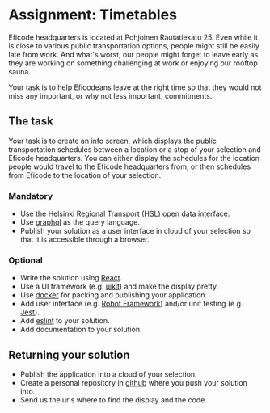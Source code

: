 # Assignment: Timetables

Eficode headquarters is located at Pohjoinen Rautatiekatu 25. Even while it is close to various public transportation options, people might still be easily late from work. And what's worst, our people might forget to leave early as they are working on something challenging at work or enjoying our rooftop sauna.

Your task is to help Eficodeans leave at the right time so that they would not miss any important, or why not less important, commitments.

## The task

Your task is to create an info screen, which displays the public transportation schedules between a location or a stop of your selection and Eficode headquarters. You can either display the schedules for the location people would travel to the Eficode headquarters from, or then schedules from Eficode to the location of your selection.

### Mandatory

* Use the Helsinki Regional Transport (HSL) [open data interface](https://www.hsl.fi/en/opendata).
* Use [graphql](https://graphql.org/) as the query language.
* Publish your solution as a user interface in cloud of your selection so that it is accessible through a browser.

### Optional

* Write the solution using [React](https://reactjs.org/).
* Use a UI framework (e.g. [uikit](https://getuikit.com/)) and make the display pretty.
* Use [docker](https://docs.docker.com/) for packing and publishing your application.
* Add user interface (e.g. [Robot Framework](https://robotframework.org/)) and/or unit testing (e.g. [Jest](https://jestjs.io/)).
* Add [eslint](http://eslint.org/) to your solution.
* Add documentation to your solution.

## Returning your solution

* Publish the application into a cloud of your selection.
* Create a personal repository in [github](https://github.com) where you push your solution into.
* Send us the urls where to find the display and the code.
